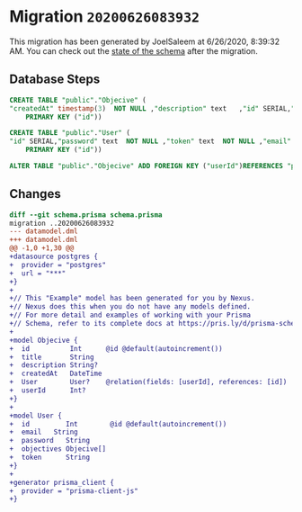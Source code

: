 # Migration `20200626083932`

This migration has been generated by JoelSaleem at 6/26/2020, 8:39:32 AM.
You can check out the [state of the schema](./schema.prisma) after the migration.

## Database Steps

```sql
CREATE TABLE "public"."Objecive" (
"createdAt" timestamp(3)  NOT NULL ,"description" text   ,"id" SERIAL,"title" text  NOT NULL ,"userId" integer   ,
    PRIMARY KEY ("id"))

CREATE TABLE "public"."User" (
"id" SERIAL,"password" text  NOT NULL ,"token" text  NOT NULL ,"email" text  NOT NULL ,
    PRIMARY KEY ("id"))

ALTER TABLE "public"."Objecive" ADD FOREIGN KEY ("userId")REFERENCES "public"."User"("id") ON DELETE SET NULL  ON UPDATE CASCADE
```

## Changes

```diff
diff --git schema.prisma schema.prisma
migration ..20200626083932
--- datamodel.dml
+++ datamodel.dml
@@ -1,0 +1,30 @@
+datasource postgres {
+  provider = "postgres"
+  url = "***"
+}
+
+// This "Example" model has been generated for you by Nexus.
+// Nexus does this when you do not have any models defined.
+// For more detail and examples of working with your Prisma
+// Schema, refer to its complete docs at https://pris.ly/d/prisma-schema.
+
+model Objecive {
+  id          Int      @id @default(autoincrement())
+  title       String
+  description String?
+  createdAt   DateTime
+  User        User?    @relation(fields: [userId], references: [id])
+  userId      Int?
+}
+
+model User {
+  id         Int        @id @default(autoincrement())
+  email   String
+  password   String
+  objectives Objecive[]
+  token      String
+}
+
+generator prisma_client {
+  provider = "prisma-client-js"
+}
```



